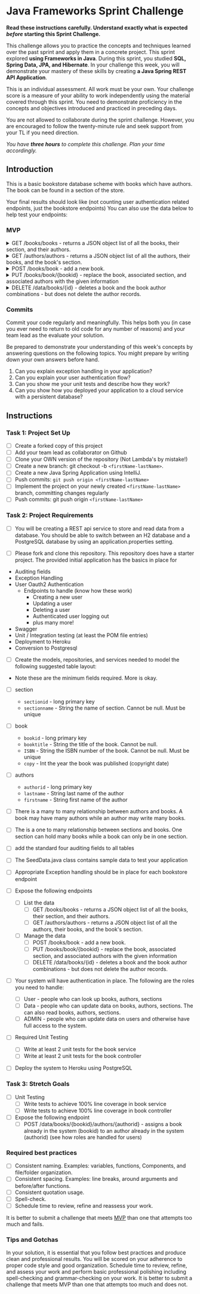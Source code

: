 # Java Frameworks Sprint Challenge

**Read these instructions carefully. Understand exactly what is expected _before_ starting this Sprint Challenge.**

This challenge allows you to practice the concepts and techniques learned over the past sprint and apply them in a concrete project. This sprint explored **using Frameworks in Java**. During this sprint, you studied **SQL, Spring Data, JPA, and Hibernate**. In your challenge this week, you will demonstrate your mastery of these skills by creating **a Java Spring REST API Application**.

This is an individual assessment. All work must be your own. Your challenge score is a measure of your ability to work independently using the material covered through this sprint. You need to demonstrate proficiency in the concepts and objectives introduced and practiced in preceding days.

You are not allowed to collaborate during the sprint challenge. However, you are encouraged to follow the twenty-minute rule and seek support from your TL if you need direction.

_You have **three hours** to complete this challenge. Plan your time accordingly._

## Introduction

This is a basic bookstore database scheme with books which have authors. The book can be found in a section of the store.

Your final results should look like (not counting user authentication related endpoints, just the bookstore endpoints) You can also use the data below to help test your endpoints:

### MVP

<details>
<summary>GET /books/books - returns a JSON object list of all the books, their section, and their authors.</summary>

```JSON
```

</details>

<details>
<summary>GET /authors/authors - returns a JSON object list of all the authors, their books, and the book's section.</summary>

```JSON
```

</details>

<details>
<summary>POST /books/book - add a new book.</summary>

DATA

```JSON
```

OUTPUT

```TEXT
```

</details>

<details>
<summary>PUT /books/book/{bookid} - replace the book, associated section, and associated authors with the given information</summary>

DATA

```JSON
```

OUTPUT

```TEXT
```

</details>

<details>
<summary>DELETE /data/books/{id} - deletes a book and the book author combinations - but does not delete the author records.</summary>

OUTPUT

```TEXT
```

</details>

### Commits

Commit your code regularly and meaningfully. This helps both you (in case you ever need to return to old code for any number of reasons) and your team lead as the evaluate your solution.

Be prepared to demonstrate your understanding of this week's concepts by answering questions on the following topics. You might prepare by writing down your own answers before hand.

1. Can you explain exception handling in your application?
2. Can you explain your user authentication flow?
3. Can you show me your unit tests and describe how they work?
4. Can you show how you deployed your application to a cloud service with a persistent database?

## Instructions

### Task 1: Project Set Up

- [ ] Create a forked copy of this project
- [ ] Add your team lead as collaborator on Github
- [ ] Clone your OWN version of the repository (Not Lambda's by mistake!)
- [ ] Create a new branch: git checkout -b `<firstName-lastName>`.
- [ ] Create a new Java Spring Application using IntelliJ.
- [ ] Push commits: `git push origin <firstName-lastName>`
- [ ] Implement the project on your newly created `<firstName-lastName>` branch, committing changes regularly
- [ ] Push commits: git push origin `<firstName-lastName>`

### Task 2: Project Requirements

- [ ] You will be creating a REST api service to store and read data from a database. You should be able to switch between an H2 database and a PostgreSQL database by using an application.properties setting.

- [ ] Please fork and clone this repository. This repository does have a starter project. The provided initial application has the basics in place for

- Auditing fields
- Exception Handling
- User Oauth2 Authentication
  - Endpoints to handle (know how these work)
    - Creating a new user
    - Updating a user
    - Deleting a user
    - Authenticated user logging out
    - plus many more!
- Swagger
- Unit / Integration testing (at least the POM file entries)
- Deployment to Heroku
- Conversion to Postgresql

- [ ] Create the models, repositories, and services needed to model the following suggested table layout:

- Note these are the minimum fields required. More is okay.

- [ ] section
  - `sectionid` - long primary key
  - `sectionname` - String the name of section. Cannot be null. Must be unique
  
- [ ] book
  - `bookid` - long primary key
  - `booktitle` - String the title of the book. Cannot be null.
  - `ISBN` - String the ISBN number of the book. Cannot be null. Must be unique
  - `copy` - Int the year the book was published (copyright date)
  
- [ ] authors
  - `authorid` - long primary key
  - `lastname` - String last name of the author
  - `firstname` - String first name of the author

- [ ] There is a many to many relationship between authors and books. A book may have many authors while an author may write many books.

- [ ] The is a one to many relationship between sections and books. One section can hold many books while a book can only be in one section.

- [ ] add the standard four auditing fields to all tables
- [ ] The SeedData.java class contains sample data to test your application
- [ ] Appropriate Exception handling should be in place for each bookstore endpoint
- [ ] Expose the following endpoints
  - [ ] List the data
    - [ ] GET /books/books - returns a JSON object list of all the books, their section, and their authors.
    - [ ] GET /authors/authors - returns a JSON object list of all the authors, their books, and the book's section.

  - [ ] Manage the data
    - [ ] POST /books/book - add a new book.
    - [ ] PUT /books/book/{bookid} - replace the book, associated section, and associated authors with the given information
    - [ ] DELETE /data/books/{id} - deletes a book and the book author combinations - but does not delete the author records.

- [ ] Your system will have authentication in place. The following are the roles you need to handle:
  - [ ] User - people who can look up books, authors, sections
  - [ ] Data - people who can update data on books, authors, sections. The can also read books, authors, sections.
  - [ ] ADMIN - people who can update data on users and otherwise have full access to the system.

- [ ] Required Unit Testing
  - [ ] Write at least 2 unit tests for the book service
  - [ ] Write at least 2 unit tests for the book controller

- [ ] Deploy the system to Heroku using PostgreSQL

### Task 3: Stretch Goals

- [ ] Unit Testing
  - [ ] Write tests to achieve 100% line coverage in book service
  - [ ] Write tests to achieve 100% line coverage in book controller

- [ ] Expose the following endpoint
  - [ ] POST /data/books/{bookid}/authors/{authorid} - assigns a book already in the system (bookid) to an author already in the system (authorid) (see how roles are handled for users)

### Required best practices

- [ ] Consistent naming. Examples: variables, functions, Components, and file/folder organization.
- [ ] Consistent spacing. Examples: line breaks, around arguments and before/after functions.
- [ ] Consistent quotation usage.
- [ ] Spell-check.
- [ ] Schedule time to review, refine and reassess your work.

It is better to submit a challenge that meets [MVP](https://en.wikipedia.org/wiki/Minimum_viable_product) than one that attempts too much and fails.

### Tips and Gotchas

In your solution, it is essential that you follow best practices and produce clean and professional results. You will be scored on your adherence to proper code style and good organization. Schedule time to review, refine, and assess your work and perform basic professional polishing including spell-checking and grammar-checking on your work. It is better to submit a challenge that meets MVP than one that attempts too much and does not.
